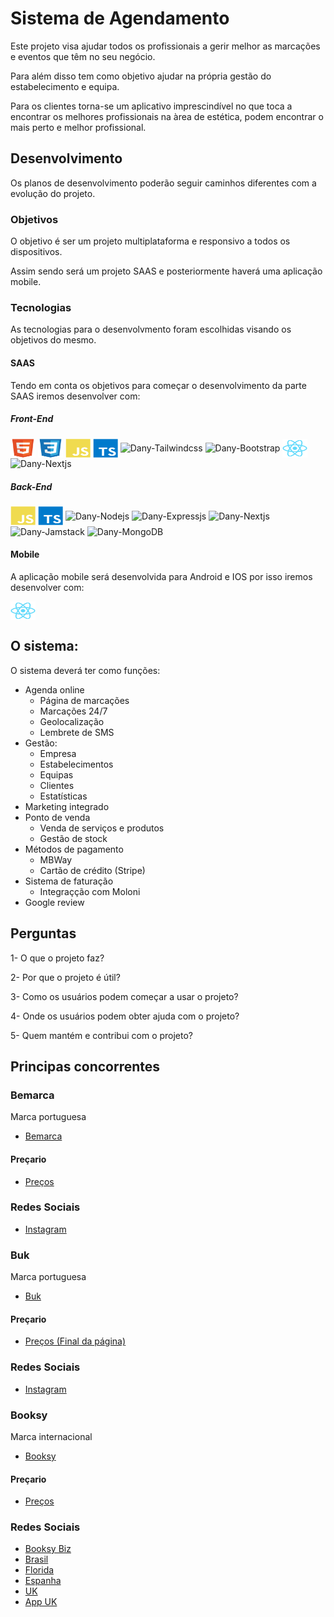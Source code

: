 # Sistema de Agendamento

<p>Este projeto visa ajudar todos os profissionais a gerir melhor as marcações e eventos que têm no seu negócio.</p>
<p>Para além disso tem como objetivo ajudar na própria gestão do estabelecimento e equipa.</p>
<p>Para os clientes torna-se um aplicativo imprescindível no que toca a encontrar os melhores profissionais na àrea de estética, podem encontrar o mais perto e melhor profissional.</p>

## Desenvolvimento
<p>Os planos de desenvolvimento poderão seguir caminhos diferentes com a evolução do projeto.</p>

### Objetivos
<p>O objetivo é ser um projeto multiplataforma e responsivo a todos os dispositivos.</p>
<p>Assim sendo será um projeto SAAS e posteriormente haverá uma aplicação mobile.</p>

### Tecnologias
<p>As tecnologias para o desenvolvmento foram escolhidas visando os objetivos do mesmo.</p>

#### SAAS
<p>Tendo em conta os objetivos para começar o desenvolvimento da parte SAAS iremos desenvolver com:</p>

##### Front-End
<div style="display: inline_block">
  <img align="center" alt="Dany-HTML" title="HTML5" height="30" width="40" src="https://raw.githubusercontent.com/devicons/devicon/master/icons/html5/html5-original.svg">
  <img align="center" alt="Dany-CSS" title="CSS3" height="30" width="40" src="https://raw.githubusercontent.com/devicons/devicon/master/icons/css3/css3-original.svg">
  <img align="center" alt="Dany-JS" title="JavaScript" height="30" width="40" src="https://raw.githubusercontent.com/devicons/devicon/master/icons/javascript/javascript-plain.svg">
  <img align="center" alt="Dany-TS" title="TypeScript" height="30" width="40" src="https://raw.githubusercontent.com/devicons/devicon/master/icons/typescript/typescript-plain.svg">
  <img align="center" alt="Dany-Tailwindcss" title="Tailwindcss" height="30" width="40" src="https://cdn.jsdelivr.net/gh/devicons/devicon/icons/tailwindcss/tailwindcss-plain.svg">
  <img align="center" alt="Dany-Bootstrap" title="Bootstrap" height="30" width="40" src="https://cdn.jsdelivr.net/gh/devicons/devicon/icons/bootstrap/bootstrap-original.svg">
  <img align="center" alt="Dany-React" title="React" height="30" width="40" src="https://raw.githubusercontent.com/devicons/devicon/master/icons/react/react-original.svg">
  <img align="center" alt="Dany-Nextjs" title="Next.js" height="30" width="40" src="https://cdn.jsdelivr.net/gh/devicons/devicon/icons/nextjs/nextjs-original.svg">
</div>

##### Back-End
<div style="display: inline_block">
  <img align="center" alt="Dany-JS" title="JavaScript" height="30" width="40" src="https://raw.githubusercontent.com/devicons/devicon/master/icons/javascript/javascript-plain.svg">
  <img align="center" alt="Dany-TS" title="TypeScript" height="30" width="40" src="https://raw.githubusercontent.com/devicons/devicon/master/icons/typescript/typescript-plain.svg">
  <img align="center" alt="Dany-Nodejs" title="Node.js" height="30" width="40" src="https://cdn.jsdelivr.net/gh/devicons/devicon/icons/nodejs/nodejs-original.svg"/>
  <img align="center" alt="Dany-Expressjs" title="Express.js" height="30" width="40" src="https://cdn.jsdelivr.net/gh/devicons/devicon/icons/express/express-original.svg">
  <img align="center" alt="Dany-Nextjs" title="Next.js" height="30" width="40" src="https://cdn.jsdelivr.net/gh/devicons/devicon/icons/nextjs/nextjs-original.svg"/>
  <img align="center" alt="Dany-Jamstack" title="Jamstack" height="30" width="40" src="https://cdn.jsdelivr.net/gh/devicons/devicon/icons/jamstack/jamstack-original.svg"/>          
  <img align="center" alt="Dany-MongoDB" title="MongoDB" height="30" width="40" src="https://cdn.jsdelivr.net/gh/devicons/devicon/icons/mongodb/mongodb-original.svg"/>
</div>

#### Mobile
<p>A aplicação mobile será desenvolvida para Android e IOS por isso iremos desenvolver com:</p>
<div style="display: inline_block">
  <img align="center" alt="Dany-ReactNative" title="React-Native" height="30" width="40" src="https://raw.githubusercontent.com/devicons/devicon/master/icons/react/react-original.svg">
 </div>

## O sistema:
<p>O sistema deverá ter como funções:</p>

- Agenda online
  - Página de marcações
  - Marcações 24/7
  - Geolocalização
  - Lembrete de SMS
- Gestão:
  - Empresa
  - Estabelecimentos
  - Equipas
  - Clientes
  - Estatísticas
- Marketing integrado
- Ponto de venda
  - Venda de serviços e produtos
  - Gestão de stock
- Métodos de pagamento
  - MBWay
  - Cartão de crédito (Stripe)
- Sistema de faturação 
  - Integraçção com Moloni
- Google review

## Perguntas

1- O que o projeto faz?

2- Por que o projeto é útil?

3- Como os usuários podem começar a usar o projeto?

4- Onde os usuários podem obter ajuda com o projeto?

5- Quem mantém e contribui com o projeto?

## Principas concorrentes

### Bemarca
Marca portuguesa
- <a href="https://www.bemarca.pt/home">Bemarca</a>
#### Preçario
- <a href="https://www.bemarca.pt/home#price">Preços</a>
### Redes Sociais
- <a href="https://www.instagram.com/bemarca.pt/">Instagram</a>

### Buk
Marca portuguesa
- <a href="https://buk.pt/">Buk</a>
#### Preçario
- <a href="https://buk.pt/">Preços (Final da página)</a>
### Redes Sociais
- <a href="https://www.instagram.com/buk.pt/">Instagram</a>

### Booksy
Marca internacional
- <a href="https://booksy.com/biz/pt-pt/">Booksy</a>
#### Preçario
- <a href="https://booksy.com/biz/pt-pt/pricing.html">Preços</a>
### Redes Sociais
- <a href="https://www.instagram.com/booksybiz/">Booksy Biz</a>
- <a href="https://www.instagram.com/booksybrasil/">Brasil</a>
- <a href="https://www.instagram.com/booksyflorida/">Florida</a>
- <a href="https://www.instagram.com/booksyspain/">Espanha</a>
- <a href="https://www.instagram.com/booksyuk/">UK</a>
- <a href="https://www.instagram.com/booksyappuk/">App UK</a>
